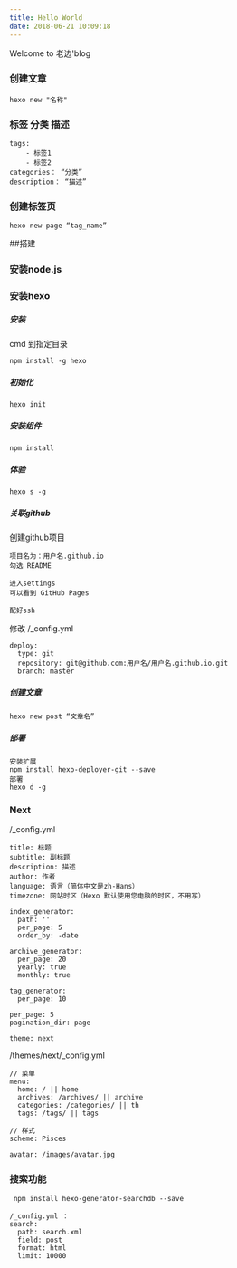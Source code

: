 ```yaml
---
title: Hello World
date: 2018-06-21 10:09:18
---
```

Welcome to 老边'blog

### 创建文章
```
hexo new "名称"
```
### 标签 分类 描述
```
tags:
	- 标签1
	- 标签2
categories： “分类”
description： “描述”
```

### 创建标签页
```
hexo new page “tag_name”
```
<!-- more -->
##搭建
### 安装node.js
### 安装hexo
##### 安装
cmd 到指定目录
```
npm install -g hexo
```
##### 初始化
```
hexo init
```
##### 安装组件
```
npm install
```
##### 体验
```
hexo s -g
```
##### 关联github
创建github项目
```
项目名为：用户名.github.io
勾选 README

进入settings
可以看到 GitHub Pages

配好ssh
```
修改 /_config.yml
```
deploy:
  type: git
  repository: git@github.com:用户名/用户名.github.io.git
  branch: master
```

##### 创建文章
```
hexo new post “文章名”
```

##### 部署
```
安装扩展
npm install hexo-deployer-git --save
部署
hexo d -g
```

### Next
/_config.yml
```
title: 标题
subtitle: 副标题
description: 描述
author: 作者
language: 语言（简体中文是zh-Hans）
timezone: 网站时区（Hexo 默认使用您电脑的时区，不用写）

index_generator:
  path: ''
  per_page: 5
  order_by: -date
  
archive_generator:
  per_page: 20
  yearly: true
  monthly: true

tag_generator:
  per_page: 10

per_page: 5
pagination_dir: page

theme: next
```

/themes/next/_config.yml
```
// 菜单
menu:
  home: / || home
  archives: /archives/ || archive
  categories: /categories/ || th
  tags: /tags/ || tags
  
// 样式  
scheme: Pisces

avatar: /images/avatar.jpg
```
 
### 搜索功能
```
 npm install hexo-generator-searchdb --save

/_config.yml ：
search:
  path: search.xml
  field: post
  format: html
  limit: 10000
```